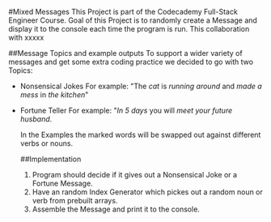 #Mixed Messages
This Project is part of the Codecademy Full-Stack Engineer Course.
Goal of this Project is to randomly create a Message and display it to the console each time the program is run. This collaboration with xxxxx

##Message Topics and example outputs
To support a wider variety of messages and get some extra coding practice we decided to go with two Topics:
- Nonsensical Jokes
  For example: "The *cat* is *running around* and *made a mess* in *the kitchen*"
- Fortune Teller
  For example: "*In 5 days* you will *meet* *your future husband*.

  In the Examples the marked words will be swapped out against different verbs or nouns.

  ##Implementation
  1. Program should decide if it gives out a Nonsensical Joke or a Fortune Message.
  2. Have an random Index Generator which pickes out a random noun or verb from prebuilt arrays.
  3. Assemble the Message and print it to the console.

